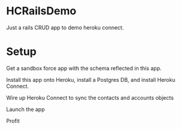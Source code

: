 HCRailsDemo
===========

Just a rails CRUD app to demo heroku connect.

Setup
=====

Get a sandbox force app with the schema reflected in this app.

Install this app onto Heroku, install a Postgres DB, and install Heroku Connect.

Wire up Heroku Connect to sync the contacts and accounts objects

Launch the app

Profit

